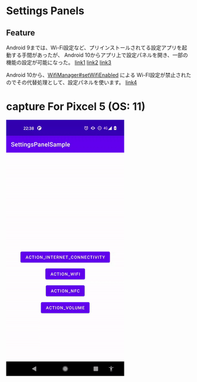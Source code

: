 # Settings Panels

## Feature

Android 9までは、Wi-Fi設定など、プリインストールされてる設定アプリを起動する手間があったが、
Android 10からアプリ上で設定パネルを開き、一部の機能の設定が可能になった。
[link1](https://developer.android.com/about/versions/10/highlights#settings_panels)
[link2](https://developer.android.com/about/versions/10/features#settings-panels)
[link3](https://developer.android.com/reference/android/provider/Settings.Panel)

Android 10から、[WifiManager#setWifiEnabled](https://developer.android.com/reference/android/net/wifi/WifiManager#setWifiEnabled(boolean)) による
Wi-FI設定が禁止されたのでその代替処理として、設定パネルを使います。
[link4](https://developer.android.com/about/versions/10/privacy/changes#enable-disable-wifi)

# capture For Pixcel 5 (OS: 11)
<img src="screenshot/capture.gif" width=320 />
